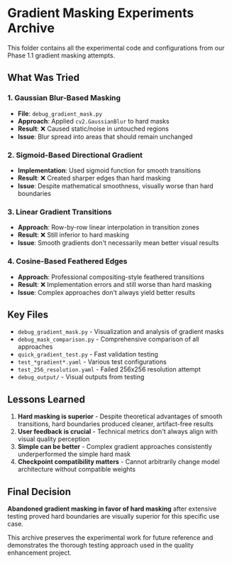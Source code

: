 # Gradient Masking Experiments Archive

This folder contains all the experimental code and configurations from our Phase 1.1 gradient masking attempts.

## What Was Tried

### 1. Gaussian Blur-Based Masking
- **File**: `debug_gradient_mask.py`
- **Approach**: Applied `cv2.GaussianBlur` to hard masks
- **Result**: ❌ Caused static/noise in untouched regions
- **Issue**: Blur spread into areas that should remain unchanged

### 2. Sigmoid-Based Directional Gradient  
- **Implementation**: Used sigmoid function for smooth transitions
- **Result**: ❌ Created sharper edges than hard masking
- **Issue**: Despite mathematical smoothness, visually worse than hard boundaries

### 3. Linear Gradient Transitions
- **Approach**: Row-by-row linear interpolation in transition zones
- **Result**: ❌ Still inferior to hard masking
- **Issue**: Smooth gradients don't necessarily mean better visual results

### 4. Cosine-Based Feathered Edges
- **Approach**: Professional compositing-style feathered transitions
- **Result**: ❌ Implementation errors and still worse than hard masking
- **Issue**: Complex approaches don't always yield better results

## Key Files

- `debug_gradient_mask.py` - Visualization and analysis of gradient masks
- `debug_mask_comparison.py` - Comprehensive comparison of all approaches  
- `quick_gradient_test.py` - Fast validation testing
- `test_*gradient*.yaml` - Various test configurations
- `test_256_resolution.yaml` - Failed 256x256 resolution attempt
- `debug_output/` - Visual outputs from testing

## Lessons Learned

1. **Hard masking is superior** - Despite theoretical advantages of smooth transitions, hard boundaries produced cleaner, artifact-free results
2. **User feedback is crucial** - Technical metrics don't always align with visual quality perception
3. **Simple can be better** - Complex gradient approaches consistently underperformed the simple hard mask
4. **Checkpoint compatibility matters** - Cannot arbitrarily change model architecture without compatible weights

## Final Decision

**Abandoned gradient masking in favor of hard masking** after extensive testing proved hard boundaries are visually superior for this specific use case.

This archive preserves the experimental work for future reference and demonstrates the thorough testing approach used in the quality enhancement project.

